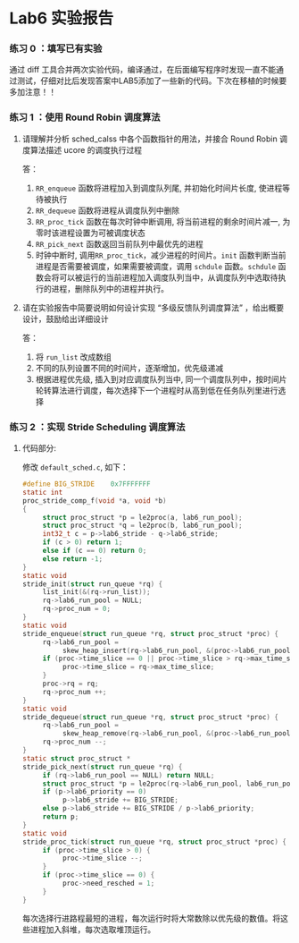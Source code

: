 # Lab6 实验报告

### 练习 0 ：填写已有实验

通过 diff 工具合并两次实验代码，编译通过，在后面编写程序时发现一直不能通过测试，仔细对比后发现答案中LAB5添加了一些新的代码。下次在移植的时候要多加注意！！

### 练习 1 ：使用 Round Robin 调度算法

1. 请理解并分析 sched\_calss 中各个函数指针的用法，并接合 Round Robin 调度算法描述 ucore 的调度执行过程

    答：
    1. `RR_enqueue` 函数将进程加入到调度队列尾, 并初始化时间片长度, 使进程等待被执行
    2. `RR_dequeue` 函数将进程从调度队列中删除
    3. `RR_proc_tick` 函数在每次时钟中断调用, 将当前进程的剩余时间片减一, 为零时该进程设置为可被调度状态
    4. `RR_pick_next` 函数返回当前队列中最优先的进程
    5. 时钟中断时, 调用`RR_proc_tick`，减少进程的时间片。`init` 函数判断当前进程是否需要被调度，如果需要被调度，调用 `schdule` 函数。`schdule` 函数会将可以被运行的当前进程加入调度队列当中，从调度队列中选取待执行的进程，删除队列中的进程并执行。

2. 请在实验报告中简要说明如何设计实现 “多级反馈队列调度算法” ，给出概要设计，鼓励给出详细设计

    答： 
    1. 将 `run_list` 改成数组
    2. 不同的队列设置不同的时间片，逐渐增加，优先级递减
    3. 根据进程优先级, 插入到对应调度队列当中, 同一个调度队列中，按时间片轮转算法进行调度，每次选择下一个进程时从高到低在任务队列里进行选择
    
### 练习 2 ：实现 Stride Scheduling 调度算法

1. 代码部分:

	修改 `default_sched.c`, 如下：
    ```c
    #define BIG_STRIDE    0x7FFFFFFF
    static int
    proc_stride_comp_f(void *a, void *b)
    {
         struct proc_struct *p = le2proc(a, lab6_run_pool);
         struct proc_struct *q = le2proc(b, lab6_run_pool);
         int32_t c = p->lab6_stride - q->lab6_stride;
         if (c > 0) return 1;
         else if (c == 0) return 0;
         else return -1;
    }
    static void
    stride_init(struct run_queue *rq) {
         list_init(&(rq->run_list));
         rq->lab6_run_pool = NULL;
         rq->proc_num = 0;
    }
    static void
    stride_enqueue(struct run_queue *rq, struct proc_struct *proc) {
         rq->lab6_run_pool =
              skew_heap_insert(rq->lab6_run_pool, &(proc->lab6_run_pool), proc_stride_comp_f);
         if (proc->time_slice == 0 || proc->time_slice > rq->max_time_slice) {
              proc->time_slice = rq->max_time_slice;
         }
         proc->rq = rq;
         rq->proc_num ++;
    }
    static void
    stride_dequeue(struct run_queue *rq, struct proc_struct *proc) {
         rq->lab6_run_pool =
              skew_heap_remove(rq->lab6_run_pool, &(proc->lab6_run_pool), proc_stride_comp_f);
         rq->proc_num --;
    }
    static struct proc_struct *
    stride_pick_next(struct run_queue *rq) {
         if (rq->lab6_run_pool == NULL) return NULL;
         struct proc_struct *p = le2proc(rq->lab6_run_pool, lab6_run_pool);
         if (p->lab6_priority == 0)
              p->lab6_stride += BIG_STRIDE;
         else p->lab6_stride += BIG_STRIDE / p->lab6_priority;
         return p;
    }
    static void
    stride_proc_tick(struct run_queue *rq, struct proc_struct *proc) {
         if (proc->time_slice > 0) {
              proc->time_slice --;
         }
         if (proc->time_slice == 0) {
              proc->need_resched = 1;
         }
    }
    ```

    每次选择行进路程最短的进程，每次运行时将大常数除以优先级的数值。将这些进程加入斜堆，每次选取堆顶运行。

